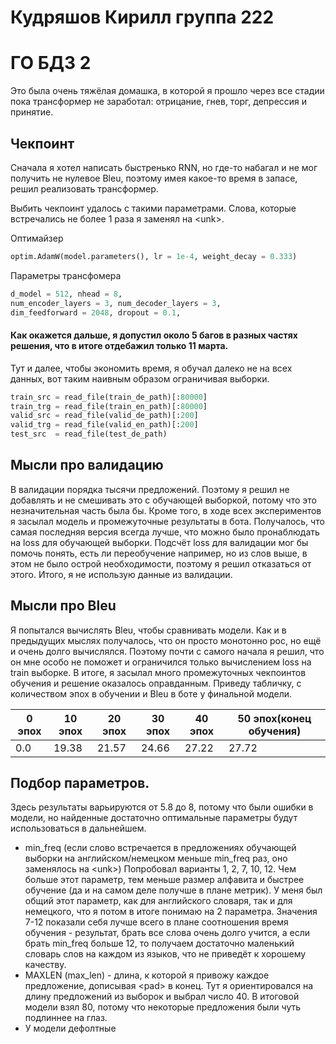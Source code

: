 # Кудряшов Кирилл группа 222
# ГО БДЗ 2

Это была очень тяжёлая домашка, в которой я прошло через все стадии пока трансформер не заработал: отрицание, гнев, торг, депрессия и принятие.

## Чекпоинт

Сначала я хотел написать быстренько RNN, но где-то набагал и не мог получить не нулевое Bleu, поэтому имея какое-то время в запасе, решил реализовать трансформер.

Выбить чекпоинт удалось с такими параметрами. Слова, которые встречались не более 1 раза я заменял на \<unk\>.

Оптимайзер 
```python
optim.AdamW(model.parameters(), lr = 1e-4, weight_decay = 0.333)
```

Параметры трансфомера
```python
d_model = 512, nhead = 8,
num_encoder_layers = 3, num_decoder_layers = 3,
dim_feedforward = 2048, dropout = 0.1,
```

#### Как окажется дальше, я допустил около 5 багов в разных частях решения, что в итоге отдебажил только 11 марта.

Тут и далее, чтобы экономить время, я обучал далеко не на всех данных, вот таким наивным образом ограничивая выборки.

```python
train_src = read_file(train_de_path)[:80000]
train_trg = read_file(train_en_path)[:80000]
valid_src = read_file(valid_de_path)[:200]
valid_trg = read_file(valid_en_path)[:200]
test_src  = read_file(test_de_path)
```


## Мысли про валидацию

В валидации порядка тысячи предложений. Поэтому я решил не добавлять и не смешивать это с обучающей выборкой, потому что это незначительная часть была бы. Кроме того, в ходе всех экспериментов я засылал модель и промежуточные результаты в бота. Получалось, что самая последняя версия всегда лучше, что можно было пронаблюдать на loss для обучающей выборки. Подсчёт loss для валидации мог бы помочь понять, есть ли переобучение например, но из слов выше, в этом не было острой необходимости, поэтому я решил отказаться от этого. Итого, я не использую данные из валидации.

## Мысли про Bleu

Я попытался вычислять Bleu, чтобы сравнивать модели. Как и в предыдущих мыслях получалось, что он просто монотонно рос, но ещё и очень долго вычислялся. Поэтому почти с самого начала я решил, что он мне особо не поможет и ограничился только вычислением loss на train выборке. В итоге, я засылал много промежуточных чекпоинтов обучения и решение оказалось оправданным. Приведу табличку, с количеством эпох в обучении и Bleu в боте у финальной модели.

0 эпох | 10 эпох | 20 эпох | 30 эпох | 40 эпох | 50 эпох(конец обучения)
--- | --- | --- | --- | --- | ---
0.0 | 19.38 | 21.57 | 24.66 | 27.22 | 27.72

## Подбор параметров.

Здесь результаты варьируются от 5.8 до 8, потому что были ошибки в модели, но найденные достаточно оптимальные параметры будут использоваться в дальнейшем.

* min_freq (если слово встречается в предложениях обучающей выборки на английском/немецком меньше min_freq раз, оно заменялось на \<unk\>)
  Попробовал варианты 1, 2, 7, 10, 12. Чем больше этот параметр, тем меньше размер алфавита и быстрее обучение (да и на самом деле получше в плане метрик). У меня был общий этот параметр, как для английского словаря, так и для немецкого, что я потом в итоге понимаю на 2 параметра. Значения 7-12 показали себя лучше всего в плане соотношения время обучения - результат, брать все слова очень долго учится, а если брать min_freq больше 12, то получаем достаточно маленький словарь слов на каждом из языков, что не приведёт к хорошему качеству.
* MAXLEN (max_len) - длина, к которой я привожу каждое предложение, дописывая \<pad\> в конец. Тут я ориентировался на длину предложений из выборок и выбрал число 40. В итоговой модели взял 80, потому что некоторые предложения были чуть подлиннее на глаз.
* У модели дефолтные

